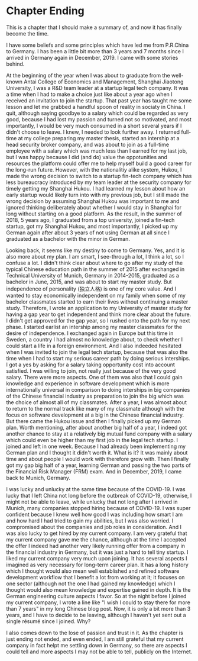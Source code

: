# Chapter Ending

This is a chapter that I should make a summary of, and now it has finally become the time.

I have some beliefs and some principles which have led me from P.R.China to Germany. I has been a little bit more than 3 years and 7 months since I arrived in Germany again in December, 2019. I came with some stories behind.

At the beginning of the year when I was about to graduate from the well-known Antai College of Economics and Management, Shanghai Jiaotong University, I was a R&D team leader at a startup legal tech company. It was a time when I had to make a choice just like about a year ago when I received an invitation to join the startup. That past year has taught me some lesson and let me grabbed a handful spoon of reality in sociaty in China. I quit, although saying goodbye to a salary which could be regarded as very good, because I had lost my passion and turned not so motivated, and most importantly, I would be very much consumed in a short several years if I didn't choose to leave. I knew, I needed to look further away. I returned full-time at my college preparing my master thesis, started an intership at a head security broker company, and was about to join as a full-time employee with a salary which was much less than I earned for my last job, but I was happy because I did (and do) value the oppotunities and resources the platform could offer me to help myself build a good career for the long-run future. However, with the nationalitiy alike system, Hukou, I made the wrong decision to switch to a startup fin-tech company which has less bureaucracy introduced by my team leader at the security company for timely getting my Shanghai Hukou. I had learned my lesson about how an early startup would likely turn into with my previous job, but I still made the wrong decision by assuming Shanghai Hukou was important to me and ignored thinking deliberately about whether I would stay in Shanghai for long without starting on a good platform. As the result, in the summer of 2018, 5 years ago, I graduated from a top university, joined a fin-tech startup, got my Shanghai Hukou, and most importantly, I picked up my German again after about 3 years of not using German at all since I graduated as a bachelor with the minor in German. 

Looking back, it seems like my destiny to come to Germany. Yes, and it is also more about my plan. I am smart, I see-through a lot, I think a lot, so I confuse a lot. I didn't think clear about where to go after my study of the typical Chinese education path in the summer of 2015 after exchanged in Technical University of Munich, Germany in 2014-2015, graduated as a bachelor in June, 2015, and was about to start my master study. But independence of personality (独立人格) is one of my core value. And I wanted to stay economically independent on my family when some of my bachelor classmates started to earn their lives without continuing a master study. Therefore, I wrote an application to my University of master study for having a gap year to get independent and think more clear about the future. I didn't get approved for the gap year, so I rushed onto the path for my next phase. I started earlist an intership among my master classmates for the desire of independence. I exchanged again in Europe but this time in Sweden, a country I had almost no knowledge about, to check whether I could start a life in a foreign environment. And I also indeeded hesitated when I was invited to join the legal tech startup, because that was also the time when I had to start my serious career path by doing serious interships. I got a yes by asking for a salary taking opportunity cost into account satisfied. I was willing to join, not really just because of the very good salary. There were more aspects. One of them was also that I could gain knowledge and experience in software development which is more internationally universal in comparison to doing interships in big companies of the Chinese financial industry as preparation to join the big which was the choice of almost all of my classmates. After a year, I was almost about to return to the normal track like many of my classmate although with the focus on software development at a big in the Chinese financial industry. But there came the Hukou issue and then I finally picked up my German plan. Worth mentioning, after about another big half of a year, I indeed got another chance to stay at a relatively big mutual fund company with a salary which could even be higher than my first job in the legal tech startup. I joined and left in one week. Because I had already been implementing my German plan and I thought it didn't worth it. What is it? It was mainly about time and about people I would work with therefore grow with. Then I finally got my gap big half of a year, learning German and passing the two parts of the Financial Risk Manager (FRM) exam. And in December, 2019, I came back to Munich, Germany.

I was lucky and unlucky at the same time because of the COVID-19. I was lucky that I left China not long before the outbreak of COVID-19, otherwise, I might not be able to leave, while unlucky that not long after I arrived in Munich, many companies stopped hiring because of COVID-19. I was super confident because I knew well how good I was including how smart I am and how hard I had tried to gain my abilities, but I was also worried. I compromised about the companies and job roles in consideration. And I was also lucky to get hired by my current company. I am very grateful that my current company gave me the chance, although at the time I accepted the offer I indeed had another very likely running offer from a company in the financial industry in Germany, but it was just a hard to tell tiny startup. I liked my current company very much upon joining. It has several aspects I imagined as very necessary for long-term career plan. It has a long history which I thought would also mean well established and refined software development workflow that I benefit a lot from working at it; it focuses on one sector (although not the one I had gained my knowledge) which I thought would also mean knowledge and expertise gained in depth. It is the German engineering culture aspects I favor. So at the night before I joined my current company, I wrote a line like "I wish I could to stay there for more than 7 years" in my long Chinese blog post. Now, it is only a bit more than 3 years, and I have to decide to be leaving, although I haven't yet sent out a single résumé since I joined. Why?

I also comes down to the lose of passion and trust in it. As the chapter is just ending not ended, and even ended, I am still grateful that my current company in fact helpt me settling down in Germany, so there are aspects I could tell and more aspects I may not be able to tell, publicly on the Internet. 
